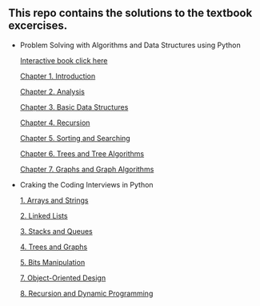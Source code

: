 ## This repo contains the solutions to the textbook excercises. 

+ Problem Solving with Algorithms and Data Structures using Python

    [Interactive book click here](https://runestone.academy/runestone/books/published/pythonds/index.html)

    [Chapter 1. Introduction](https://github.com/JuntaoDong/Textbook/blob/master/Problem%20Solving%20with%20Algorithms%20and%20Data%20Structures%20using%20Python/Chap1.ipynb)

    [Chapter 2. Analysis](https://github.com/JuntaoDong/Textbook/blob/master/Problem%20Solving%20with%20Algorithms%20and%20Data%20Structures%20using%20Python/Chap2.ipynb)
    
    [Chapter 3. Basic Data Structures](https://github.com/JuntaoDong/Textbook/blob/master/Problem%20Solving%20with%20Algorithms%20and%20Data%20Structures%20using%20Python/Chap3.ipynb)
    
    [Chapter 4. Recursion](https://github.com/JuntaoDong/Textbook/blob/master/Problem%20Solving%20with%20Algorithms%20and%20Data%20Structures%20using%20Python/Chap4.ipynb)
    
    [Chapter 5. Sorting and Searching](https://github.com/JuntaoDong/Textbook/blob/master/Problem%20Solving%20with%20Algorithms%20and%20Data%20Structures%20using%20Python/Chap5.ipynb)
    
    [Chapter 6. Trees and Tree Algorithms](https://github.com/JuntaoDong/Textbook/blob/master/Problem%20Solving%20with%20Algorithms%20and%20Data%20Structures%20using%20Python/Chap6.ipynb)
    
    [Chapter 7. Graphs and Graph Algorithms](https://github.com/JuntaoDong/Textbook/blob/master/Problem%20Solving%20with%20Algorithms%20and%20Data%20Structures%20using%20Python/Chap7.ipynb)

+ Craking the Coding Interviews in Python

    [1. Arrays and Strings]()

    [2. Linked Lists]()

    [3. Stacks and Queues]()

    [4. Trees and Graphs]()

    [5. Bits Manipulation]()

    [7. Object-Oriented Design]()
    
    [8. Recursion and Dynamic Programming]()


